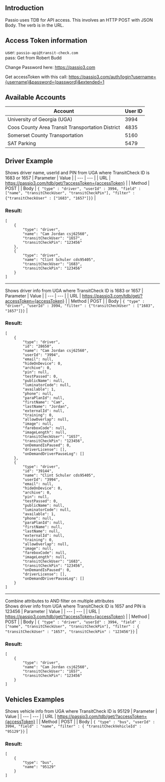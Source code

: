 ## Introduction

Passio uses TDB for API access. This involves an HTTP POST with JSON Body. The verb is in the URL.

## Access Token information

user: `passio-api@transit-check.com`  
pass: Get from Robert Budd

Change Password here:
https://passio3.com

Get accessToken with this call:
https://passio3.com/auth/login?username={username}&password={password}&extended=1

## Available Accounts

| Account | User ID |
| --- | --- |
| University of Georgia (UGA) |  3994 |
| Coos County Area Transit Transportation District |  4835 |
| Somerset County Transportation |  5160 |
| SAT Parking |  5479 |

## Driver Example

Shows driver name, userId and PIN from UGA where TransitCheck ID is 1683 or 1657
| Parameter | Value |
| --- | --- |
| URL | https://passio3.com/tdb/get/?accessToken={accessToken} |
| Method | POST |
| Body | `{ "type" : "driver", "userId" : 3994, "field" : ["name", "transitCheckUser", "transitCheckPin"], "filter" : {"transitCheckUser" : ["1683", "1657"]}}` |

### Result:

```
[
    {
        "type": "driver",
        "name": "Cam Jordan csj62560",
        "transitCheckUser": "1657",
        "transitCheckPin": "123456"
    },
    {
        "type": "driver",
        "name": "Clint Schuler cds95405",
        "transitCheckUser": "1683",
        "transitCheckPin": "123456"
    }
]
```

---

Shows driver info from UGA where TransitCheck ID is 1683 or 1657
| Parameter | Value |
| --- | --- |
| URL | https://passio3.com/tdb/get/?accessToken={accessToken} |
| Method | POST |
| Body | `{ "type" : "driver", "userId" : 3994, "filter" : {"transitCheckUser" : ["1683", "1657"]}}` |

### Result:
```
[
    {
        "type": "driver",
        "id": "28650",
        "name": "Cam Jordan csj62560",
        "userId": "3994",
        "email": null,
        "hideOnDevice": 0,
        "archive": 0,
        "pin": null,
        "testPassed": 0,
        "publicName": null,
        "luminatorCode": null,
        "available": 1,
        "phone": null,
        "paraPlanId": null,
        "firstName": "Cam",
        "lastName": "Jordan",
        "externalId": null,
        "training": 0,
        "allowOverlap": null,
        "image": null,
        "fareboxCode": null,
        "imageLength": null,
        "transitCheckUser": "1657",
        "transitCheckPin": "123456",
        "onDemandIsPaused": 0,
        "driverLicense": [],
        "onDemandDriverPauseLog": []
    },
    {
        "type": "driver",
        "id": "39144",
        "name": "Clint Schuler cds95405",
        "userId": "3994",
        "email": null,
        "hideOnDevice": 0,
        "archive": 0,
        "pin": null,
        "testPassed": 0,
        "publicName": null,
        "luminatorCode": null,
        "available": 1,
        "phone": null,
        "paraPlanId": null,
        "firstName": null,
        "lastName": null,
        "externalId": null,
        "training": 0,
        "allowOverlap": null,
        "image": null,
        "fareboxCode": null,
        "imageLength": null,
        "transitCheckUser": "1683",
        "transitCheckPin": "123456",
        "onDemandIsPaused": 0,
        "driverLicense": [],
        "onDemandDriverPauseLog": []
    }
]
```

---

Combine attributes to AND filter on multiple attributes\
Shows driver info from UGA where TransitCheck ID is 1657 and PIN is 123456
| Parameter | Value |
| --- | --- |
| URL | https://passio3.com/tdb/get/?accessToken={accessToken} |
| Method | POST |
| Body | `{ "type" : "driver", "userId" : 3994, "field" : ["name", "transitCheckUser", "transitCheckPin"], "filter" : { "transitCheckUser" : "1657", "transitCheckPin" : "123456"}}` |

### Result:
```
[
    {
        "type": "driver",
        "name": "Cam Jordan csj62560",
        "transitCheckUser": "1657",
        "transitCheckPin": "123456"
    }
]
```


## Vehicles Examples

Shows vehicle info from UGA where TransitCheck ID is 95129
| Parameter | Value |
| --- | --- |
| URL | https://passio3.com/tdb/get/?accessToken={accessToken} |
| Method | POST |
| Body | `{ "type" : "bus", "userId" : 3994, "field" : "name", "filter" : { "transitCheckVehicleId" : "95129"}}` |

### Result:
```
[
    {
        "type": "bus",
        "name": "95129"
    }
]
```





